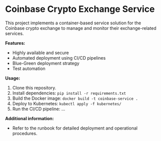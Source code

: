 # Coinbase Crypto Exchange Service

This project implements a container-based service solution for the Coinbase crypto exchange to manage and monitor their exchange-related services.

**Features:**

- Highly available and secure
- Automated deployment using CI/CD pipelines
- Blue-Green deployment strategy
- Test automation

**Usage:**

1. Clone this repository.
2. Install dependencies: `pip install -r requirements.txt`
3. Build the Docker image: `docker build -t coinbase-service .`
4. Deploy to Kubernetes: `kubectl apply -f kubernetes/`
5. Run the CI/CD pipeline: ...

**Additional information:**

- Refer to the runbook for detailed deployment and operational procedures.
